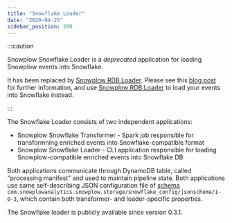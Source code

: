 ```yaml
---
title: "Snowflake Loader"
date: "2020-04-25"
sidebar_position: 200
---
```


:::caution

Snowplow Snowflake Loader is a _deprecated_ application for loading Snowplow events into Snowflake. 

It has been replaced by [Snowplow RDB Loader](/docs/pipeline-components-and-applications/loaders-storage-targets/snowplow-rdb-loader/index.md). Please see this [blog post](https://snowplow.io/blog/snowplows-rdb-loader-or-snowflakes-snowpipe/) for further information, and use [Snowplow RDB Loader](/docs/pipeline-components-and-applications/loaders-storage-targets/snowplow-rdb-loader/index.md) to load your events into Snowflake instead.

:::


The Snowflake Loader consists of two independent applications:

- Snowplow Snowflake Transformer - Spark job responsible for transformning enriched events into Snowflake-compatible format
- Snowplow Snowflake Loader - CLI application responsible for loading Snowplow-compatible enriched events into Snowflake DB

Both applications communicate through DynamoDB table, called "processing manifest" and used to maintain pipeline state. Both applications use same self-describing JSON configuration file of [schema](https://raw.githubusercontent.com/snowplow/iglu-central/master/schemas/com.snowplowanalytics.snowplow.storage/snowflake_config/jsonschema/1-0-3) `com.snowplowanalytics.snowplow.storage/snowflake_config/jsonschema/1-0-3`, which contain both transformer- and loader-specific properties.

The Snowflake loader is publicly available since version 0.3.1.

